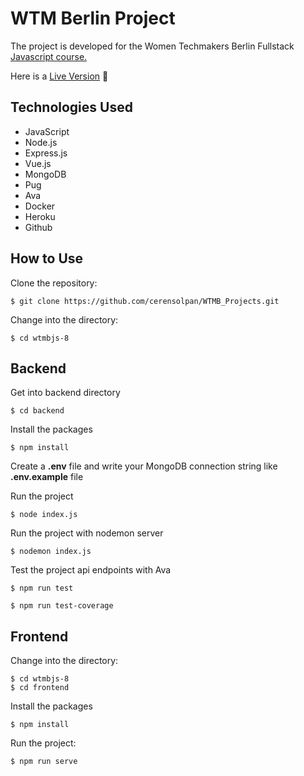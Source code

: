 # WTM Berlin Project


The project is developed for the Women Techmakers Berlin Fullstack [Javascript course.](https://www.youtube.com/watch?v=xCr2v8I4x-I&list=PL9pDl_Oth4cqVnLrf5DCK4a_HhoAEhV4a) 

Here is a [Live Version](https://wtmb-ceren-frontend.herokuapp.com/)  🚀

## Technologies Used

- JavaScript
- Node.js
- Express.js
- Vue.js
- MongoDB
- Pug
- Ava
- Docker
- Heroku
- Github


## How to Use
Clone the repository:

    $ git clone https://github.com/cerensolpan/WTMB_Projects.git
    
Change into the directory:

    $ cd wtmbjs-8


## Backend
Get into backend directory

    $ cd backend
    
 Install the packages

    $ npm install
  Create a **.env** file and write your MongoDB connection string like **.env.example** file

Run the project

    $ node index.js

Run the project with nodemon server

    $ nodemon index.js

Test the project api endpoints with Ava

    $ npm run test

    $ npm run test-coverage
## Frontend

Change into the directory:
	
    $ cd wtmbjs-8
    $ cd frontend
    
 Install the packages

    $ npm install
    
Run the project:

    $ npm run serve

